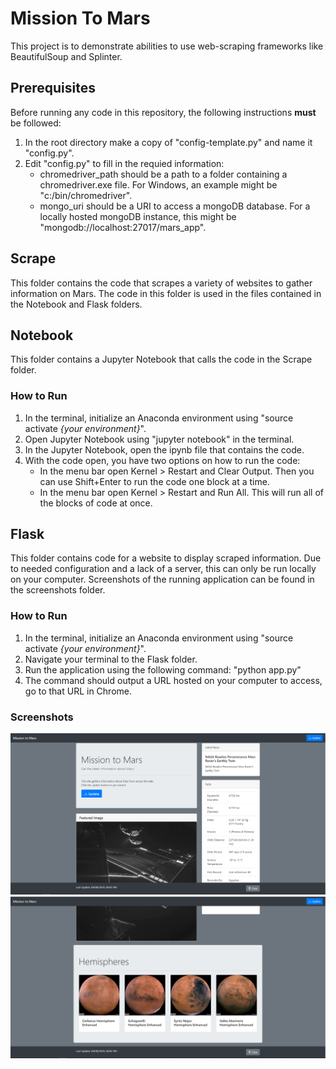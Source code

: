 # Mission To Mars
This project is to demonstrate abilities to use web-scraping frameworks like BeautifulSoup and Splinter.

## Prerequisites
Before running any code in this repository, the following instructions <b>must</b> be followed:
<ol>
    <li>In the root directory make a copy of "config-template.py" and name it "config.py".</li>
    <li>
    Edit "config.py" to fill in the requied information:
        <ul>
            <li>chromedriver_path should be a path to a folder containing a chromedriver.exe file. For Windows, an example might be "c:/bin/chromedriver".</li>
            <li>mongo_uri should be a URI to access a mongoDB database. For a locally hosted mongoDB instance, this might be "mongodb://localhost:27017/mars_app".</li>
        </ul>
    </li>
</ol>

## Scrape
This folder contains the code that scrapes a variety of websites to gather information on Mars.
The code in this folder is used in the files contained in the Notebook and Flask folders.

## Notebook
This folder contains a Jupyter Notebook that calls the code in the Scrape folder.

### How to Run
<ol>
	  <li>In the terminal, initialize an Anaconda environment using "source activate <i>{your environment}</i>".</li>
	  <li>Open Jupyter Notebook using "jupyter notebook" in the terminal.</li>
	  <li>In the Jupyter Notebook, open the ipynb file that contains the code.</li>
	  <li>
	    With the code open, you have two options on how to run the code:
	    <ul>
	      <li>
		In the menu bar open Kernel > Restart and Clear Output.  Then you can use Shift+Enter to run the code one block at a time.
	      </li>
	      <li>In the menu bar open Kernel > Restart and Run All.  This will run all of the blocks of code at once.</li>
	    </ul>
	  </li>
</ol>

## Flask
This folder contains code for a website to display scraped information.  Due to needed configuration and a lack of a server, this can only be run locally on your computer.  Screenshots of the running application can be found in the screenshots folder.

### How to Run
<ol>
    <li>In the terminal, initialize an Anaconda environment using "source activate <i>{your environment}</i>".</li>
    <li>Navigate your terminal to the Flask folder.</li>
    <li>Run the application using the following command: "python app.py"</li>
    <li>The command should output a URL hosted on your computer to access, go to that URL in Chrome.</li>
</ol>

### Screenshots
![Screenshot-1](screenshots/1.png)
![Screenshot-2](screenshots/2.png)